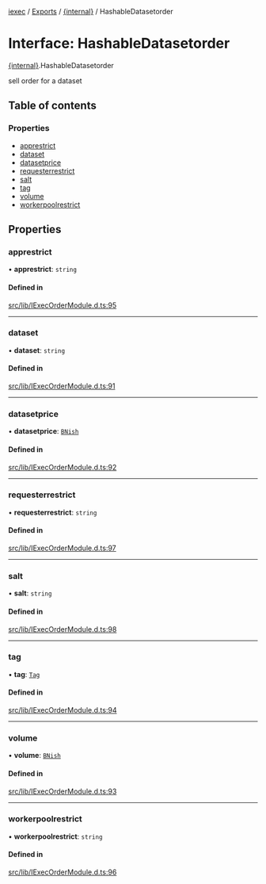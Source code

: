 [iexec](../README.md) / [Exports](../modules.md) / [{internal}](../modules/internal_.md) / HashableDatasetorder

# Interface: HashableDatasetorder

[{internal}](../modules/internal_.md).HashableDatasetorder

sell order for a dataset

## Table of contents

### Properties

- [apprestrict](internal_.HashableDatasetorder.md#apprestrict)
- [dataset](internal_.HashableDatasetorder.md#dataset)
- [datasetprice](internal_.HashableDatasetorder.md#datasetprice)
- [requesterrestrict](internal_.HashableDatasetorder.md#requesterrestrict)
- [salt](internal_.HashableDatasetorder.md#salt)
- [tag](internal_.HashableDatasetorder.md#tag)
- [volume](internal_.HashableDatasetorder.md#volume)
- [workerpoolrestrict](internal_.HashableDatasetorder.md#workerpoolrestrict)

## Properties

### apprestrict

• **apprestrict**: `string`

#### Defined in

[src/lib/IExecOrderModule.d.ts:95](https://github.com/iExecBlockchainComputing/iexec-sdk/blob/73dc692/src/lib/IExecOrderModule.d.ts#L95)

___

### dataset

• **dataset**: `string`

#### Defined in

[src/lib/IExecOrderModule.d.ts:91](https://github.com/iExecBlockchainComputing/iexec-sdk/blob/73dc692/src/lib/IExecOrderModule.d.ts#L91)

___

### datasetprice

• **datasetprice**: [`BNish`](../modules/internal_.md#bnish)

#### Defined in

[src/lib/IExecOrderModule.d.ts:92](https://github.com/iExecBlockchainComputing/iexec-sdk/blob/73dc692/src/lib/IExecOrderModule.d.ts#L92)

___

### requesterrestrict

• **requesterrestrict**: `string`

#### Defined in

[src/lib/IExecOrderModule.d.ts:97](https://github.com/iExecBlockchainComputing/iexec-sdk/blob/73dc692/src/lib/IExecOrderModule.d.ts#L97)

___

### salt

• **salt**: `string`

#### Defined in

[src/lib/IExecOrderModule.d.ts:98](https://github.com/iExecBlockchainComputing/iexec-sdk/blob/73dc692/src/lib/IExecOrderModule.d.ts#L98)

___

### tag

• **tag**: [`Tag`](../modules/internal_.md#tag)

#### Defined in

[src/lib/IExecOrderModule.d.ts:94](https://github.com/iExecBlockchainComputing/iexec-sdk/blob/73dc692/src/lib/IExecOrderModule.d.ts#L94)

___

### volume

• **volume**: [`BNish`](../modules/internal_.md#bnish)

#### Defined in

[src/lib/IExecOrderModule.d.ts:93](https://github.com/iExecBlockchainComputing/iexec-sdk/blob/73dc692/src/lib/IExecOrderModule.d.ts#L93)

___

### workerpoolrestrict

• **workerpoolrestrict**: `string`

#### Defined in

[src/lib/IExecOrderModule.d.ts:96](https://github.com/iExecBlockchainComputing/iexec-sdk/blob/73dc692/src/lib/IExecOrderModule.d.ts#L96)
